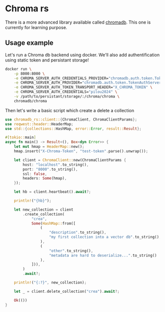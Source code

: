 # Chroma rs

There is a more advanced library available called [chromadb](https://crates.io/crates/chromadb). This one is currently for learning purpose.

## Usage example

Let's run a Chroma db backend using docker. We'll also add authentification using static token and persistant storage!

```bash
docker run \
	-p 8000:8000 \
	-e CHROMA_SERVER_AUTH_CREDENTIALS_PROVIDER="chromadb.auth.token.TokenConfigServerAuthCredentialsProvider" \
	-e CHROMA_SERVER_AUTH_PROVIDER="chromadb.auth.token.TokenAuthServerProvider" \
	-e CHROMA_SERVER_AUTH_TOKEN_TRANSPORT_HEADER="X_CHROMA_TOKEN" \
	-e CHROMA_SERVER_AUTH_CREDENTIALS="pilou2024" \
	-v /path/to/persistant/storage/:/chroma/chroma \
	chromadb/chroma
```

Then let's write a basic script which create a delete a collection

```rust
use chromadb_rs::client::{ChromaClient, ChromaClientParams};
use reqwest::header::HeaderMap;
use std::{collections::HashMap, error::Error, result::Result};

#[tokio::main]
async fn main() -> Result<(), Box<dyn Error>> {
    let mut hmap = HeaderMap::new();
    hmap.insert("X-Chroma-Token", "test-token".parse().unwrap());

    let client = ChromaClient::new(ChromaClientParams {
        host: "localhost".to_string(),
        port: "8000".to_string(),
        ssl: false,
        headers: Some(hmap),
    });

    let hb = client.heartbeat().await?;

    println!("{hb}");

    let new_collection = client
        .create_collection(
            "crea",
            Some(HashMap::from([
                (
                    "description".to_string(),
                    "my first collection into a vector db".to_string(),
                ),
                (   
                    "other".to_string(), 
                    "metadata are hard to deserialize...".to_string()
                ),
            ])),
        )
        .await?;

    println!("{:?}", new_collection);

    let _ = client.delete_collection("crea").await?;

    Ok(())
}
```

